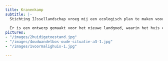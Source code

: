 ```yaml
---
title: Kranenkamp
subtitle: |-
  Stichting IJssellandschap vroeg mij een ecologisch plan te maken voor het landgoed de Kranenkamp. In 1944 is het huis gesloopt en men wil er nu een nieuw modern landhuis plaatsen. De invulling van het bos met bijbehorende landbouwgronden zouden met ecologische ideeën voor het landgoed in een rapport geplaatst moeten worden.

  Er is een ontwerp gemaakt voor het nieuwe landgoed, waarin het huis centraal wordt geplaatst, de voormalige lanen hersteld worden, de vijverpartij vrij wordt gemaakt, de wetering een extra verlandingszone krijgt en de ecologische interessante Mospotleide een eigen loop krijgt.
pictures:
- "/images/2huidigetoestand.jpg"
- "/images/4oudwandelbos-oude-situatie-a3-1.jpg"
- "/images/1voormalighuis-1.jpg"

---
```

